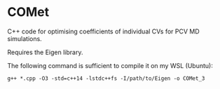 # COMet

C++ code for optimising coefficients of individual CVs for PCV MD simulations.

Requires the Eigen library.

The following command is sufficient to compile it on my WSL (Ubuntu):

```
g++ *.cpp -O3 -std=c++14 -lstdc++fs -I/path/to/Eigen -o COMet_3
```
